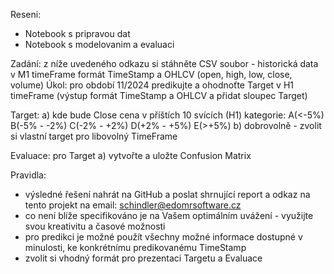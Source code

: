 Reseni:
- Notebook s pripravou dat
- Notebook s modelovanim a evaluaci

Zadání:
    z níže uvedeného odkazu si stáhněte CSV soubor - historická data v M1 timeFrame
    formát TimeStamp a OHLCV (open, high, low, close, volume)
Úkol: pro období 11/2024 predikujte a ohodnoťte Target v H1 timeFrame (výstup formát TimeStamp a OHLCV a přidat sloupec Target)

Target:
    a) kde bude Close cena v příštích 10 svících (H1) kategorie:   A(<-5%) B(-5% - -2%) C(-2% - +2%) D(+2% - +5%) E(>+5%)
    b) dobrovolně - zvolit si vlastní target pro libovolný TimeFrame

Evaluace:
 pro Target a) vytvořte a uložte Confusion Matrix

Pravidla:
- výsledné řešení nahrát na GitHub a poslat shrnující report a odkaz na tento projekt na email: schindler@edomrsoftware.cz
- co není blíže specifikováno je na Vašem optimálním uvážení - využijte svou kreativitu a časové možnosti
- pro predikci je možné použít všechny možné informace dostupné v minulosti, ke konkrétnímu predikovanému TimeStamp
- zvolit si vhodný formát pro prezentaci Targetu a Evaluace
